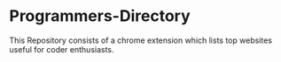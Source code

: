 # Programmers-Directory
This Repository consists of a chrome extension which lists top websites useful for coder enthusiasts.
